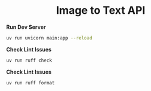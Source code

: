 <h1 align="center">
  Image to Text API
</h1>

**Run Dev Server**

```bash
uv run uvicorn main:app --reload
```

**Check Lint Issues**

```bash
uv run ruff check
```

**Check Lint Issues**

```bash
uv run ruff format
```
